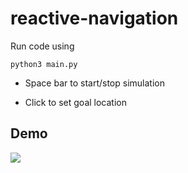 # reactive-navigation

Run code using 

```python3 main.py```

- Space bar to start/stop simulation

- Click to set goal location

## Demo

![](https://github.com/matthewyjiang/reactive-navigation/blob/main/demo.gif)
